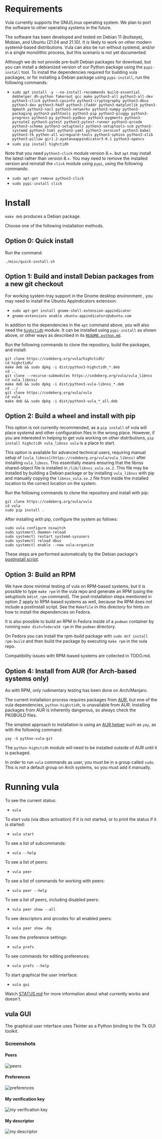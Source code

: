 # Requirements

Vula currently supports the GNU/Linux operating system. We plan to port the software to other operating systems in the future.

The software has been developed and tested on Debian 11 (bullseye), Mobian, and Ubuntu (21.04 and 21.10). It is likely to work on other modern systemd-based distributions. Vula can also be run without systemd, and/or in a single monolithic process, but this scenario is not yet documented.

Although we do not provide pre-built Debian packages for download, but you can install a debianized version of our Python package using the `pypi-install` tool. To install the dependencies required for building vula packages, or for installing a Debian package using `pypi-install`, run the following commands:

* `sudo apt install -y --no-install-recommends build-essential debhelper dh-python fakeroot gcc make python3-all python3-all-dev python3-click python3-cpuinfo python3-cryptography python3-dbus python3-dev python3-hkdf python3-ifaddr python3-matplotlib python3-mpmath python3-nacl python3-networkx python3-numpy python3-packaging python3-pathtools python3-pip python3-pluggy python3-progress python3-py python3-pydbus python3-pygments python3-pyroute2 python3-pytest python3-pytest-runner python3-qrcode python3-schema python3-setuptools python3-setuptools-scm python3-systemd python3-toml python3-yaml python3-zeroconf python3-babel python3-tk python-all wireguard-tools python3-sphinx python3-xlib python3-pillow gir1.2-ayatanaappindicator3-0.1 python3-opencv`
* `sudo pip install highctidh`

Note that you need `python3-click` module version 8.+. but `apt` may install the latest rather than version 8.+. You may need to remove the installed version and reinstall the `click` module using `pypi`, using the following commands:

* `sudo apt-get remove python3-click`
* `sudo pypi-install click`

# Install

`make deb` produces a Debian package. <!-- what is the context for this? -->

Choose one of the following installation methods.

## Option 0: Quick install

Run the command:

```
./misc/quick-install.sh
```


## Option 1: Build and install Debian packages from a new git checkout

For working system-tray support in the Gnome desktop environment , you may need to install the Ubuntu AppIndicators extension:

* `sudo apt-get install gnome-shell-extension-appindicator`
* `gnome-extensions enable ubuntu-appindicators@ubuntu.com`

In addition to the dependencies in the `apt` command above, you will also need the [`highctidh`](https://codeberg.org/vula/highctidh) module. It can be installed using `pypi-install` as shown above, or other ways as described in its [`README.python.md`](https://codeberg.org/vula/highctidh/src/branch/main/README.python.md).

Run the following commands to clone the repository, build the packages, and install:

```
git clone https://codeberg.org/vula/highctidh/
cd highctidh/
make deb && sudo dpkg -i dist/python3-highctidh_*.deb
cd ..
git clone --recurse-submodules https://codeberg.org/vula/vula_libnss
cd vula_libnss/
make deb && sudo dpkg -i dist/python3-vula-libnss_*.deb
cd ../
git clone https://codeberg.org/vula/vula
cd vula
make deb && sudo dpkg -i dist/python3-vula_*_all.deb
```

## Option 2: Build a wheel and install with pip

This option is not currently recommended, as a `pip install` of vula will place systemd and other configuration files in the wrong place. However, if you are interested in helping to get vula working on other distributions, `pip install highctidh vula_libnss vula` is a place to start.

This option is available for advanced technical users, requiring manual setup of `[vula_libnss](https://codeberg.org/vula/vula_libnss)` after installing `vula_libnss`. This essentially means ensuring that the libnss shared-object file is installed in `/lib/libnss_vula.so.2`. This file may be installed by building a Debian package or by installing `vula_libnss` with pip and manually copying the `libnss_vula.so.2` file from inside the installed location to the correct location on the system.

Run the following commands to clone the repository and install with pip:

```
git clone https://codeberg.org/vula/vula
cd vula
sudo pip install .
```

After installing with pip, configure the system as follows:

```
sudo vula configure nsswitch
sudo systemctl daemon-reload
sudo systemctl restart systemd-sysusers
sudo systemctl reload dbus
sudo systemctl enable --now vula-organize
```

These steps are performed automatically by the Debian package's [postinstall script](https://codeberg.org/vula/vula/src/branch/main/misc/python3-vula.postinst).

## Option 3: Build an RPM

We have done minimal testing of vula on RPM-based systems, but it is possible to type `make rpm` in the vula repo and generate an RPM (using the setuptools `bdist_rpm` command). The post-installation steps mentioned in option 2 apply to RPM-based systems as well, because the RPM does not include a postinstall script. See the `Makefile` in this directory for hints on how to install the dependencies on Fedora.

It is also possible to build an RPM in Fedora inside of a `podman` container by running `make dist=fedora34 rpm` in the `podman` directory.

On Fedora you can install the rpm-build package with `sudo dnf install rpm-build` and then build the package by executing `make rpm` in the vula repo.

Compatibility issues with RPM-based systems are collected in TODO.md.

## Option 4: Install from AUR (for Arch-based systems only)

As with RPM, only rudimentary testing has been done on Arch/Manjaro.

The current installation process requires packages from [AUR](https://aur.archlinux.org/), but one of the vula dependencies, `python-highctidh`, is unavailable from AUR. Installing packages from AUR is inherently dangerous, so always check the PKGBUILD files.

The simplest approach to installation is using an [AUR helper](https://wiki.archlinux.org/title/AUR_helpers) such as `yay`, as with the following command:

```
yay -S python-vula-git
```

The `python-highctidh` module will need to be installed outside of AUR until it is packaged.

In order to run `vula` commands as user, you must be in a group called `sudo`. This is not a default group on Arch systems, so you must add it manually.

# Running vula

To see the current status:
* `vula`

To start vula (via dbus activation) if it is not started, or to print the status
if it is started:
* `vula start`

To see a list of subcommands:
* `vula --help`

To see a list of peers:
* `vula peer`

To see a list of commands for working with peers:
* `vula peer --help`

To see a list of peers, including disabled peers:
* `vula peer show --all`

To see descriptors and qrcodes for all enabled peers:
* `vula peer show -Dq`

To see the preference settings:
* `vula prefs`

To see commands for editing preferences:
* `vula prefs --help`

To start graphical the user interface:
* `vula gui`

Watch 
[STATUS.md](https://codeberg.org/vula/vula/src/branch/main/STATUS.md) for more information about what currently works and doesn't.

## vula GUI

The graphical user interface uses Tkinter as a Python binding to the Tk GUI toolkit.

### Screenshots

#### Peers
![peers](misc/tk_frontend/peers.png)

#### Preferences
![preferences](misc/tk_frontend/preferences.png)

#### My verification key
![my verification key](misc/tk_frontend/my_verification_key.png)

#### My descriptor
![my descriptor](misc/tk_frontend/my_descriptor.png)
